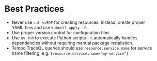# Best Practices

- Never use `cat <<EOF` for creating resources. Instead, create proper YAML files and use `kubectl apply -f`.
- Use proper version control for configuration files.
- Use `uv run` to execute Python scripts - it automatically handles dependencies without requiring manual package installation.
- Tempo TraceQL queries should use `resource.service.name` for service name filtering, e.g. `{resource.service.name="my-service"}`

